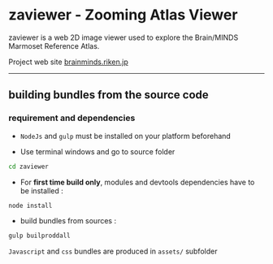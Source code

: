 # zaviewer - Zooming Atlas Viewer 

zaviewer is a web 2D image viewer used to explore the Brain/MINDS Marmoset Reference Atlas.

Project web site [brainminds.riken.jp](https://www.brainminds.riken.jp/)

---

## building bundles from the source code

### requirement and dependencies

* `NodeJs` and `gulp` must be installed on your platform beforehand


* Use terminal windows and go to source folder 

```sh
cd zaviewer
```

* For **first time build only**, modules and devtools dependencies have to be installed :

```sh
node install
```

* build bundles from sources :

```sh
gulp builproddall
```

`Javascript` and `css` bundles are produced in `assets/` subfolder